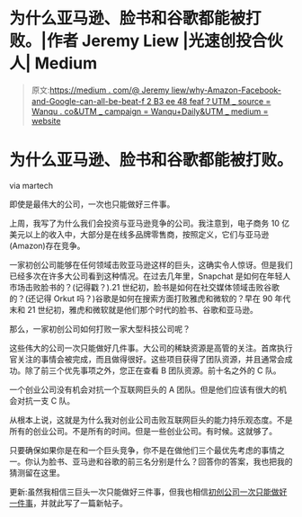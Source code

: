 # 为什么亚马逊、脸书和谷歌都能被打败。|作者 Jeremy Liew |光速创投合伙人| Medium

> 原文:[https://medium . com/@ Jeremy liew/why-Amazon-Facebook-and-Google-can-all-be-beat-f 2 B3 ee 48 feaf？UTM _ source = Wanqu . co&UTM _ campaign = Wanqu+Daily&UTM _ medium = website](https://medium.com/@jeremyliew/why-amazon-facebook-and-google-can-all-be-beaten-f2b3ee48feaf?utm_source=wanqu.co&utm_campaign=Wanqu+Daily&utm_medium=website)

# 为什么亚马逊、脸书和谷歌都能被打败。



via martech



即使是最伟大的公司，一次也只能做好三件事。

上周，我写了为什么我们会投资与亚马逊竞争的公司。我注意到，电子商务 10 亿美元以上的收入中，大部分是在线多品牌零售商，按照定义，它们与亚马逊(Amazon)存在竞争。

一家初创公司能够在任何领域击败亚马逊这样的巨头，这确实令人惊讶。但是我们已经多次在许多大公司看到这种情况。在过去几年里，Snapchat 是如何在年轻人市场击败脸书的？(记得戳？).21 世纪初，脸书是如何在社交媒体领域击败谷歌的？(还记得 Orkut 吗？)谷歌是如何在搜索方面打败雅虎和微软的？早在 90 年代末和 21 世纪初，雅虎和微软就是他们那个时代的脸书、谷歌和亚马逊。

那么，一家初创公司如何打败一家大型科技公司呢？

这些伟大的公司一次只能做好几件事。大公司的稀缺资源是高管的关注。首席执行官关注的事情会被完成，而且做得很好。这些项目获得了团队资源，并且通常会成功。除了前三个优先事项之外，您正在查看 B 团队资源。前十名之外的 C 队。

一个创业公司没有机会对抗一个互联网巨头的 A 团队。但是他们应该有很大的机会对抗一支 C 队。

从根本上说，这就是为什么我对创业公司击败互联网巨头的能力持乐观态度。不是所有的创业公司。不是所有的时间。但是一些创业公司。有时候。这就够了。

只要确保如果你是在和一个巨头竞争，你不是在做他们三个最优先考虑的事情之一。你认为脸书、亚马逊和谷歌的前三名分别是什么？回答你的答案，我也把我的猜测留在这里。

更新:虽然我相信三巨头一次只能做好三件事，但我也相信[初创公司一次只能做好一件事](/@jeremyliew/startups-can-only-do-one-thing-well-at-a-time-f2a4228f2323)，并就此写了一篇新帖子。
